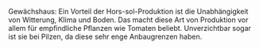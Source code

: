 Gewächshaus: Ein Vorteil der Hors-sol-Produktion ist die Unabhängigkeit von Witterung, Klima und Boden. Das macht diese Art von Produktion vor allem für empfindliche Pflanzen wie Tomaten beliebt. Unverzichtbar sogar ist sie bei Pilzen, da diese sehr enge Anbaugrenzen haben.
